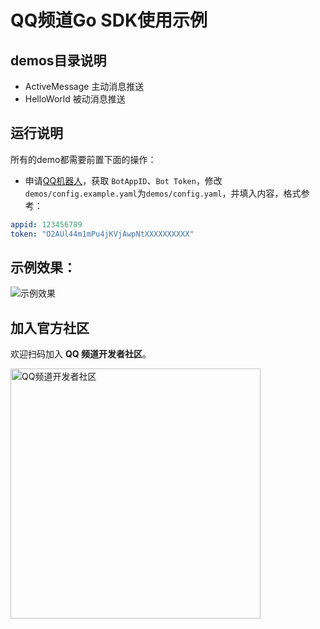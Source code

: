# QQ频道Go SDK使用示例

## demos目录说明

- ActiveMessage 主动消息推送
- HelloWorld 被动消息推送

## 运行说明
所有的demo都需要前置下面的操作：

- 申请[QQ机器人](https://bot.q.qq.com/#/home)，获取 `BotAppID`、`Bot Token`，修改`demos/config.example.yaml`为`demos/config.yaml`，并填入内容，格式参考：

```yaml
appid: 123456789
token: "O2AUl44m1mPu4jKVjAwpNtXXXXXXXXXX"
```
## 示例效果：

![示例效果](https://abc-pcweb-1251316161.file.myqcloud.com/others/sdkdemo.jpg)

## 加入官方社区

欢迎扫码加入 **QQ 频道开发者社区**。

<img alt="QQ频道开发者社区" src="https://mpqq.gtimg.cn/privacy-info/qq-guild.png" width="400">
